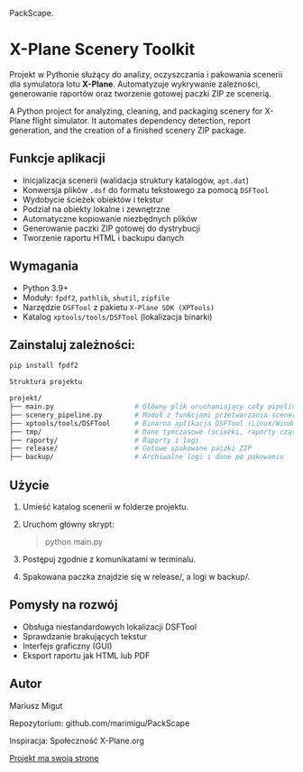 PackScape.

# X-Plane Scenery Toolkit

Projekt w Pythonie służący do analizy, oczyszczania i pakowania scenerii dla symulatora lotu **X-Plane**. Automatyzuje wykrywanie zależności, generowanie raportów oraz tworzenie gotowej paczki ZIP ze scenerią.

A Python project for analyzing, cleaning, and packaging scenery for X-Plane flight simulator. It automates dependency detection, report generation, and the creation of a finished scenery ZIP package.

## Funkcje aplikacji

- Inicjalizacja scenerii (walidacja struktury katalogów, `apt.dat`)
- Konwersja plików `.dsf` do formatu tekstowego za pomocą `DSFTool`
- Wydobycie ścieżek obiektów i tekstur
- Podział na obiekty lokalne i zewnętrzne
- Automatyczne kopiowanie niezbędnych plików
- Generowanie paczki ZIP gotowej do dystrybucji
- Tworzenie raportu HTML i backupu danych

## Wymagania

- Python 3.9+
- Moduły: `fpdf2`, `pathlib`, `shutil`, `zipfile`
- Narzędzie `DSFTool` z pakietu `X-Plane SDK (XPTools)`
- Katalog `xptools/tools/DSFTool` (lokalizacja binarki)

## Zainstaluj zależności:

```bash
pip install fpdf2

Struktura projektu

projekt/
├── main.py                    # Główny plik uruchamiający cały pipeline
├── scenery_pipeline.py        # Moduł z funkcjami przetwarzania scenerii
├── xptools/tools/DSFTool      # Binarna aplikacja DSFTool (Linux/Windows)
├── tmp/                       # Dane tymczasowe (ścieżki, raporty cząstkowe)
├── raporty/                   # Raporty i logi
├── release/                   # Gotowe spakowane paczki ZIP
├── backup/                    # Archiwalne logi i dane po pakowaniu
```
## Użycie

1. Umieść katalog scenerii w folderze projektu.

2. Uruchom główny skrypt:
    > python main.py

3. Postępuj zgodnie z komunikatami w terminalu.

4. Spakowana paczka znajdzie się w release/, a logi w backup/.

## Pomysły na rozwój
- Obsługa niestandardowych lokalizacji DSFTool
- Sprawdzanie brakujących tekstur
- Interfejs graficzny (GUI)
- Eksport raportu jak  HTML lub PDF


## Autor
Mariusz Migut

Repozytorium: github.com/marimigu/PackScape

Inspiracja: Społeczność X-Plane.org

[Projekt ma swoją stronę](https://marimigu.github.io/PackScape/) 
